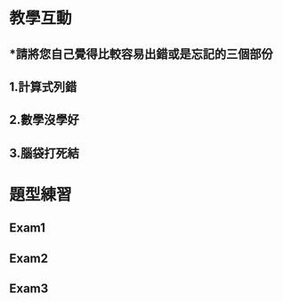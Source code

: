 # 教學互動 
## *請將您自己覺得比較容易出錯或是忘記的三個部份
## 1.計算式列錯
## 2.數學沒學好
## 3.腦袋打死結

# 題型練習

## Exam1

## Exam2

## Exam3
